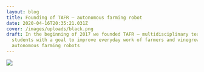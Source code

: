 ```yaml
---
layout: blog
title: Founding of TAFR – autonomous farming robot
date: 2020-04-16T20:35:21.031Z
cover: /images/uploads/black.png
draft: In the beginning of 2017 we founded TAFR – multidisciplinary team of
  students with a goal to improve everyday work of farmers and vinegrowers with
  autonomous farming robots
---
```

![](/images/uploads/black.png)